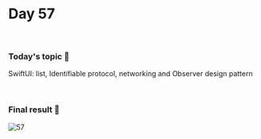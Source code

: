# Day 57

&nbsp;

### Today's topic 🎯
SwiftUI: list, Identifiable protocol, networking and Observer design pattern

&nbsp;

### Final result 🎉
![57](https://user-images.githubusercontent.com/110282927/190914516-2fe136c0-e21c-4d90-b0cb-bf49eefe266e.png)


